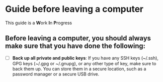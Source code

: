 # Guide before leaving a computer
This guide is a **W**ork **I**n **P**rogress

## Before leaving a computer, you should always make sure that you have done the following:

- [ ] **Back up all private and public keys**: If you have any SSH keys (~/.ssh), GPG keys (~/.gpg or ~/.gnupg), or any other type of key, make sure to back them up. You can store them in a secure location, such as a password manager or a secure USB drive.